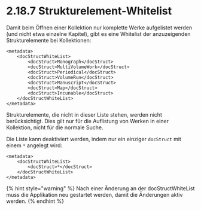# 2.18.7 Strukturelement-Whitelist

Damit beim Öffnen einer Kollektion nur komplette Werke aufgelistet werden \(und nicht etwa einzelne Kapitel\), gibt es eine Whitelist der anzuzeigenden Strukturelemente bei Kollektionen:

```markup
<metadata>
    <docStructWhiteList>
        <docStruct>Monograph</docStruct>
        <docStruct>MultiVolumeWork</docStruct>
        <docStruct>Periodical</docStruct>
        <docStruct>VolumeRun</docStruct>
        <docStruct>Manuscript</docStruct>
        <docStruct>Map</docStruct>
        <docStruct>Incunable</docStruct>
    </docStructWhiteList>
</metadata>
```

Strukturelemente, die nicht in dieser Liste stehen, werden nicht berücksichtigt. Dies gilt nur für die Auflistung von Werken in einer Kollektion, nicht für die normale Suche.

Die Liste kann deaktiviert werden, indem nur ein einziger `docStruct` mit einem `*` angelegt wird:

```markup
<metadata>
    <docStructWhiteList>
        <docStruct>*</docStruct>
    </docStructWhiteList>
</metadata>
```

{% hint style="warning" %}
Nach einer Änderung an der docStructWhiteList muss die Applikation neu gestartet werden, damit die Änderungen aktiv werden.
{% endhint %}

